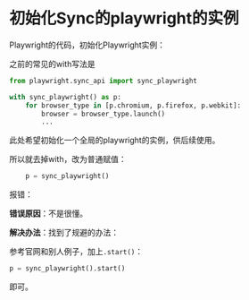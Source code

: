 # 初始化Sync的playwright的实例

Playwright的代码，初始化Playwright实例：

之前的常见的with写法是

```python
from playwright.sync_api import sync_playwright

with sync_playwright() as p:
    for browser_type in [p.chromium, p.firefox, p.webkit]:
        browser = browser_type.launch()
        ...
```

此处希望初始化一个全局的playwright的实例，供后续使用。

所以就去掉with，改为普通赋值：

```python
    p = sync_playwright()
```

报错：

**错误原因**：不是很懂。

**解决办法**：找到了规避的办法：

参考官网和别人例子，加上`.start()`：

```python
p = sync_playwright().start()
```

即可。
